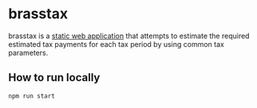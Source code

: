 # brasstax

brasstax is a [static web application](https://tomo-otsuka.github.io/brasstax) that attempts to estimate the required estimated tax payments for each tax period by using common tax parameters.

## How to run locally

`npm run start`
